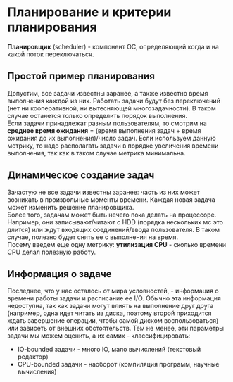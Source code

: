 # Планирование и критерии планирования  
**Планировщик** (scheduler) - компонент ОС, определяющий когда и на какой поток переключаться.  
## Простой пример планирования  
Допустим, все задачи известны заранее, а также известно время выполнения каждой из них. Работать задачи будут без переключений (нет ни кооперативной, ни вытесняющей 
многозадачности). В таком случае останется только определить порядок выполнения.  
Если задачи принадлежат разным пользователям, то смотрим на **среднее время ожидания** = (время выполнения задач + время ожидания до их выполнения)/число задач. 
Если используем данную метрику, то надо располагать задачи в порядке увеличения времени выполнения, так как в таком случае метрика минимальна.  
## Динамическое создание задач  
Зачастую не все задачи известны заранее: часть из них может возникать в произвольные моменты времени. Каждая новая задача может изменить решение планировщика.  
Более того, задачам может быть нечего пока делать на процессоре. Например, они записывают/читают с HDD (порядка нескольких мс это длится) или ждут входящих соединений/ввода пользователя. В таком случае, полезно будет снять ее с выполнения на время.  
Посему введем еще одну метрику: **утилизация CPU** - сколько времени CPU делал полезную работу.  
## Информация о задаче  
Последнее, что у нас осталось от мира условностей, - информация о времени работы задачи и расписание ее I/O. Обычно эта информация недоступна, так как задачи могут влиять на выполнение друг друга (например, одна идет читать из диска, поэтому второй приходится ждать завершение операции, чтобы самой диском воспользоваться) или зависеть от внешних обстоятельств. Тем не менее, эти параметры задачи мы можем оценить, а их самих - классифицировать:
* IO-bounded задачи - много IO, мало вычислений (текстовый редактор)
* CPU-bounded задачи - наоборот (компиляция программ, научные вычисления)
